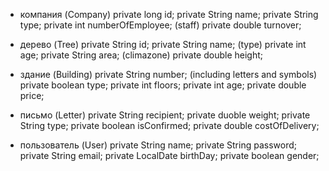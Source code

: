 - компания (Company)
private long id;
private String name;
private String type;
private int numberOfEmployee; (staff)
private double turnover;

- дерево (Tree)
private String id;
private String name; (type)
private int age;
private String area; (climazone)
private double height;

- здание (Building)
private String number; (including letters and symbols)
private boolean type;
private int floors;
private int age;
private double price;

- письмо (Letter)
private String recipient;
private duoble weight;
private String type;
private boolean isConfirmed;
private double costOfDelivery;

- пользователь (User)
private String name;
private String password;
private String email;
private LocalDate birthDay;
private boolean gender;